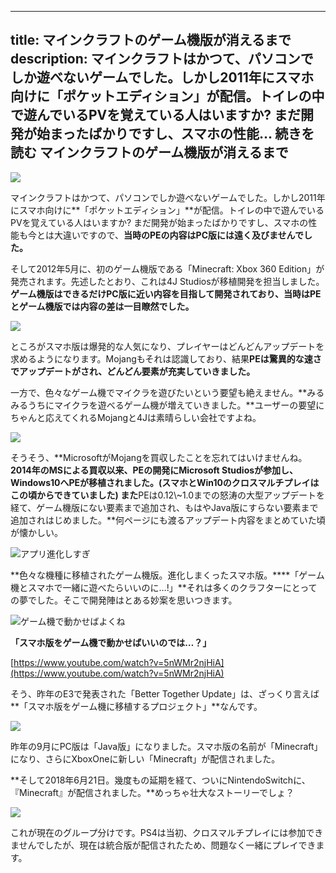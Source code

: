 
---
title: マインクラフトのゲーム機版が消えるまで
description: マインクラフトはかつて、パソコンでしか遊べないゲームでした。しかし2011年にスマホ向けに「ポケットエディション」が配信。トイレの中で遊んでいるPVを覚えている人はいますか? まだ開発が始まったばかりですし、スマホの性能… 続きを読む マインクラフトのゲーム機版が消えるまで
---

![](https://cdn-ak.f.st-hatena.com/images/fotolife/s/sasigume/20210208/20210208102626.png)

マインクラフトはかつて、パソコンでしか遊べないゲームでした。しかし2011年にスマホ向けに**「ポケットエディション」**が配信。トイレの中で遊んでいるPVを覚えている人はいますか? まだ開発が始まったばかりですし、スマホの性能も今とは大違いですので、**当時のPEの内容はPC版には遠く及びませんでした。**

そして2012年5月に、初のゲーム機版である「Minecraft: Xbox 360 Edition」が発売されます。先述したとおり、これは4J Studiosが移植開発を担当しました。**ゲーム機版はできるだけPC版に近い内容を目指して開発されており、当時はPEとゲーム機版では内容の差は一目瞭然でした。**

![](https://cdn-ak.f.st-hatena.com/images/fotolife/s/sasigume/20210208/20210208111556.png)

ところがスマホ版は爆発的な人気になり、プレイヤーはどんどんアップデートを求めるようになります。Mojangもそれは認識しており、結果**PEは驚異的な速さでアップデートがされ、どんどん要素が充実していきました。**

一方で、色々なゲーム機でマイクラを遊びたいという要望も絶えません。**みるみるうちにマイクラを遊べるゲーム機が増えていきました。**ユーザーの要望にちゃんと応えてくれるMojangと4Jは素晴らしい会社ですよね。

![](https://cdn-ak.f.st-hatena.com/images/fotolife/s/sasigume/20210208/20210208122959.png)

そうそう、**MicrosoftがMojangを買収したことを忘れてはいけませんね。**2014年のMSによる買収以来、PEの開発にMicrosoft Studiosが参加し、Windows10へPEが移植されました。(スマホとWin10のクロスマルチプレイはこの頃からできていました) また**PEは0.12\\~1.0までの怒涛の大型アップデートを経て、ゲーム機版にない要素まで追加され、もはやJava版にすらない要素まで追加されはじめました。**何ページにも渡るアップデート内容をまとめていた頃が懐かしい。

![アプリ進化しすぎ](https://cdn-ak.f.st-hatena.com/images/fotolife/s/sasigume/20210208/20210208121828.png)

**色々な機種に移植されたゲーム機版。進化しまくったスマホ版。****「ゲーム機とスマホで一緒に遊べたらいいのに…!」**それは多くのクラフターにとっての夢でした。そこで開発陣はとある妙案を思いつきます。

![ゲーム機で動かせばよくね](https://cdn-ak.f.st-hatena.com/images/fotolife/s/sasigume/20210208/20210208110008.png)

**「スマホ版をゲーム機で動かせばいいのでは…？」**

[https://www.youtube.com/watch?v=5nWMr2njHiA](https://www.youtube.com/watch?v=5nWMr2njHiA)

そう、昨年のE3で発表された「Better Together Update」は、ざっくり言えば**「スマホ版をゲーム機に移植するプロジェクト」**なんです。

![](https://cdn-ak.f.st-hatena.com/images/fotolife/s/sasigume/20210208/20210208094938.png)

昨年の9月にPC版は「Java版」になりました。スマホ版の名前が「Minecraft」になり、さらにXboxOneに新しい「Minecraft」が配信されました。

**そして2018年6月21日。幾度もの延期を経て、ついにNintendoSwitchに、『Minecraft』が配信されました。**めっちゃ壮大なストーリーでしょ？

![](https://cdn-ak.f.st-hatena.com/images/fotolife/s/sasigume/20210208/20210208100917.png)

これが現在のグループ分けです。PS4は当初、クロスマルチプレイには参加できませんでしたが、現在は統合版が配信されたため、問題なく一緒にプレイできます。
